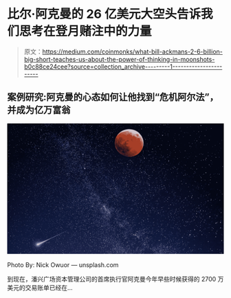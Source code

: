 # 比尔·阿克曼的 26 亿美元大空头告诉我们思考在登月赌注中的力量

> 原文：<https://medium.com/coinmonks/what-bill-ackmans-2-6-billion-big-short-teaches-us-about-the-power-of-thinking-in-moonshots-b0c88ce24cee?source=collection_archive---------1----------------------->

## 案例研究:阿克曼的心态如何让他找到“危机阿尔法”，并成为亿万富翁

![](img/656a25990b5ea54893abc4930a758c8d.png)

Photo By: Nick Owuor — unsplash.com

到现在，潘兴广场资本管理公司的首席执行官阿克曼今年早些时候获得的 2700 万美元的交易账单已经在…